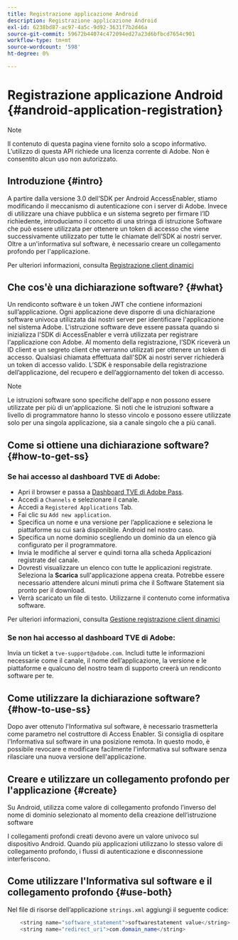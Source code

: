 ```yaml
---
title: Registrazione applicazione Android
description: Registrazione applicazione Android
exl-id: 6238bd87-ac97-4a5c-9d92-3631f7b2d46a
source-git-commit: 59672b44074c472094ed27a23d6bfbcd7654c901
workflow-type: tm+mt
source-wordcount: '598'
ht-degree: 0%

---
```


# Registrazione applicazione Android {#android-application-registration}

>[!NOTE]
>
>Il contenuto di questa pagina viene fornito solo a scopo informativo. L’utilizzo di questa API richiede una licenza corrente di Adobe. Non è consentito alcun uso non autorizzato.

## Introduzione {#intro}

A partire dalla versione 3.0 dell’SDK per Android AccessEnabler, stiamo modificando il meccanismo di autenticazione con i server di Adobe. Invece di utilizzare una chiave pubblica e un sistema segreto per firmare l’ID richiedente, introduciamo il concetto di una stringa di istruzione Software che può essere utilizzata per ottenere un token di accesso che viene successivamente utilizzato per tutte le chiamate dell’SDK ai nostri server. Oltre a un&#39;informativa sul software, è necessario creare un collegamento profondo per l&#39;applicazione.

Per ulteriori informazioni, consulta [Registrazione client dinamici](/help/authentication/dynamic-client-registration.md)

## Che cos&#39;è una dichiarazione software? {#what}

Un rendiconto software è un token JWT che contiene informazioni sull’applicazione. Ogni applicazione deve disporre di una dichiarazione software univoca utilizzata dai nostri server per identificare l&#39;applicazione nel sistema Adobe. L&#39;istruzione software deve essere passata quando si inizializza l&#39;SDK di AccessEnabler e verrà utilizzata per registrare l&#39;applicazione con Adobe. Al momento della registrazione, l’SDK riceverà un ID client e un segreto client che verranno utilizzati per ottenere un token di accesso. Qualsiasi chiamata effettuata dall&#39;SDK ai nostri server richiederà un token di accesso valido. L’SDK è responsabile della registrazione dell’applicazione, del recupero e dell’aggiornamento del token di accesso.

>[!NOTE]
>
>Le istruzioni software sono specifiche dell&#39;app e non possono essere utilizzate per più di un&#39;applicazione. Si noti che le istruzioni software a livello di programmatore hanno lo stesso vincolo e possono essere utilizzate solo per una singola applicazione, sia a canale singolo che a più canali.

## Come si ottiene una dichiarazione software? {#how-to-get-ss}

### Se hai accesso al dashboard TVE di Adobe:

* Apri il browser e passa a [Dashboard TVE di Adobe Pass](https://console.auth.adobe.com).
* Accedi a `Channels` e selezionare il canale.
* Accedi a `Registered Applications` Tab.
* Fai clic su `Add new application`.
* Specifica un nome e una versione per l’applicazione e seleziona le piattaforme su cui sarà disponibile. Android nel nostro caso.
* Specifica un nome dominio scegliendo un dominio da un elenco già configurato per il programmatore.
* Invia le modifiche al server e quindi torna alla scheda Applicazioni registrate del canale.
* Dovresti visualizzare un elenco con tutte le applicazioni registrate. Seleziona la **Scarica** sull&#39;applicazione appena creata. Potrebbe essere necessario attendere alcuni minuti prima che il Software Statement sia pronto per il download.
* Verrà scaricato un file di testo. Utilizzarne il contenuto come informativa software.

Per ulteriori informazioni, consulta [Gestione registrazione client dinamici](/help/authentication/dynamic-client-registration-management.md)

### Se non hai accesso al dashboard TVE di Adobe:

Invia un ticket a `tve-support@adobe.com`. Includi tutte le informazioni necessarie come il canale, il nome dell’applicazione, la versione e le piattaforme e qualcuno del nostro team di supporto creerà un rendiconto software per te.

## Come utilizzare la dichiarazione software? {#how-to-use-ss}

Dopo aver ottenuto l&#39;Informativa sul software, è necessario trasmetterla come parametro nel costruttore di Access Enabler. Si consiglia di ospitare l&#39;Informativa sul software in una posizione remota. In questo modo, è possibile revocare e modificare facilmente l&#39;informativa sul software senza rilasciare una nuova versione dell&#39;applicazione.

## Creare e utilizzare un collegamento profondo per l&#39;applicazione {#create}

Su Android, utilizza come valore di collegamento profondo l’inverso del nome di dominio selezionato al momento della creazione dell’istruzione software

I collegamenti profondi creati devono avere un valore univoco sul dispositivo Android. Quando più applicazioni utilizzano lo stesso valore di collegamento profondo, i flussi di autenticazione e disconnessione interferiscono.

## Come utilizzare l&#39;Informativa sul software e il collegamento profondo {#use-both}

Nel file di risorse dell’applicazione `strings.xml` aggiungi il seguente codice:

```JAVA
    <string name="software_statement">softwarestatement value</string>
    <string name="redirect_uri">com.domain_name</string>
```
